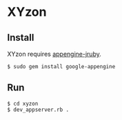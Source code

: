 # XYzon

## Install

XYzon requires [appengine-jruby](http://code.google.com/p/appengine-jruby/).

    $ sudo gem install google-appengine

## Run

    $ cd xyzon
    $ dev_appserver.rb .
